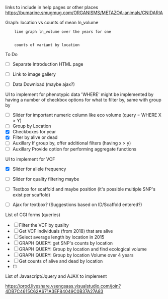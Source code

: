 links to include in help pages or other places  https://bumarine.smugmug.com/ORGANISMS/METAZOA-animals/CNIDARIA


Graph: location vs counts of mean ln_volume


        line graph ln_volume over the years for one 

        
        counts of variant by location



To Do
- [ ] Separate Introduction HTML page
- [ ] Link to image gallery
- [ ] Data Download (maybe ajax?)


UI to implement for phenotypic data
'WHERE' might be implemented by having a number of checkbox options for what to filter by, same with group by
- [ ] Slider for important numeric column like eco volume (query = WHERE X > Y) 
- [ ] Group by Location
- [x] Checkboxes for year
- [x] Filter by alive or dead
- [ ] Auxillary If group by, offer additional filters (having x > y)
- [ ] Auxillary Provide option for performing aggregate functions

UI to implement for VCF
- [x] Slider for allele frequency
- [ ] Slider for quality filtering maybe
- [ ] Textbox for scaffold and maybe position (it's possible multiple SNP's exist per scaffold)
- [ ] Ajax for textbox? (Suggestions based on ID/Scaffold entered?)


List of CGI forms (queries)
- [ ] Filter the VCF by quality
- [ ] Get VCF individuals (from 2018) that are alive
- [ ] Select average length by location in 2015
- [ ] GRAPH QUERY: get SNP's counts by location 
- [ ] GRAPH QUERY: Group by location and find ecological volume
- [ ] GRAPH QUERY: Group by location Volume over 4 years
- [ ] Get counts of alive and dead by location
- [ ] 

List of Javascript/Jquery and 
AJAX to implement


https://prod.liveshare.vsengsaas.visualstudio.com/join?4DB7C4615C62A671A3EF84049C0B37A27A83

